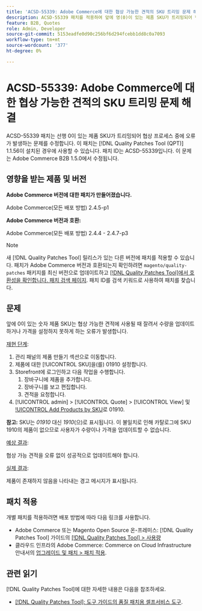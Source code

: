 ```yaml
---
title: 'ACSD-55339: Adobe Commerce에 대한 협상 가능한 견적의 SKU 트리밍 문제 해결'
description: ACSD-55339 패치를 적용하여 앞에 영(0)이 있는 제품 SKU가 트리밍되어 협상 오류가 발생하는 Adobe Commerce 문제를 수정합니다.
feature: B2B, Quotes
role: Admin, Developer
source-git-commit: 5153eadfe0d90c256bf6d294fcebb1dd8c0a7093
workflow-type: tm+mt
source-wordcount: '377'
ht-degree: 0%

---
```


# ACSD-55339: Adobe Commerce에 대한 협상 가능한 견적의 SKU 트리밍 문제 해결

ACSD-55339 패치는 선행 0이 있는 제품 SKU가 트리밍되어 협상 프로세스 중에 오류가 발생하는 문제를 수정합니다. 이 패치는 [!DNL Quality Patches Tool (QPT)] 1.1.56이 설치된 경우에 사용할 수 있습니다. 패치 ID는 ACSD-55339입니다. 이 문제는 Adobe Commerce B2B 1.5.0에서 수정됩니다.

## 영향을 받는 제품 및 버전

**Adobe Commerce 버전에 대한 패치가 만들어졌습니다.**

Adobe Commerce(모든 배포 방법) 2.4.5-p1

**Adobe Commerce 버전과 호환:**

Adobe Commerce(모든 배포 방법) 2.4.4 - 2.4.7-p3

>[!NOTE]
>
>새 [!DNL Quality Patches Tool] 릴리스가 있는 다른 버전에 패치를 적용할 수 있습니다. 패치가 Adobe Commerce 버전과 호환되는지 확인하려면 `magento/quality-patches` 패키지를 최신 버전으로 업데이트하고 [[!DNL Quality Patches Tool]에서 호환성을 확인합니다. 패치 검색 페이지](https://experienceleague.adobe.com/tools/commerce-quality-patches/index.html). 패치 ID를 검색 키워드로 사용하여 패치를 찾습니다.

## 문제

앞에 0이 있는 숫자 제품 SKU는 협상 가능한 견적에 사용될 때 잘려서 수량을 업데이트하거나 가격을 설정하지 못하게 하는 오류가 발생합니다.

<u>재현 단계</u>:

1. 관리 패널의 제품 만들기 섹션으로 이동합니다.
1. 제품에 대한 [!UICONTROL SKU]을(를) 01910 설정합니다.
1. Storefront에 로그인하고 다음 작업을 수행합니다.
   1. 장바구니에 제품을 추가합니다.
   1. 장바구니를 보고 편집합니다.
   1. 견적을 요청합니다.
1. [!UICONTROL admin] > [!UICONTROL Quote] > [!UICONTROL View] 및 [!UICONTROL Add Products by SKU](으)로 01910.

**참고:** SKU는 *01910* 대신 *1910*(으)로 표시됩니다. 이 불일치로 인해 카탈로그에 SKU 1910의 제품이 없으므로 사용자가 수량이나 가격을 업데이트할 수 없습니다.

<u>예상 결과</u>:

협상 가능 견적을 오류 없이 성공적으로 업데이트해야 합니다.

<u>실제 결과</u>:

제품이 존재하지 않음을 나타내는 경고 메시지가 표시됩니다.

## 패치 적용

개별 패치를 적용하려면 배포 방법에 따라 다음 링크를 사용합니다.

* Adobe Commerce 또는 Magento Open Source 온-프레미스: [!DNL Quality Patches Tool] 가이드의 [[!DNL Quality Patches Tool] > 사용량](/help/tools/quality-patches-tool/usage.md)
* 클라우드 인프라의 Adobe Commerce: Commerce on Cloud Infrastructure 안내서의 [업그레이드 및 패치 > 패치 적용](https://experienceleague.adobe.com/docs/commerce-cloud-service/user-guide/develop/upgrade/apply-patches.html).


## 관련 읽기

[!DNL Quality Patches Tool]에 대한 자세한 내용은 다음을 참조하세요.

* [[!DNL Quality Patches Tool]: 도구 가이드의 품질 패치용 셀프서비스 도구](/help/tools/quality-patches-tool/quality-patches-tool-to-self-serve-quality-patches.md).
